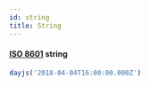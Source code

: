 ```yaml
---
id: string
title: String
---
```



#### [ISO 8601](https://en.wikipedia.org/wiki/ISO_8601) string

```js
dayjs('2018-04-04T16:00:00.000Z')
```


